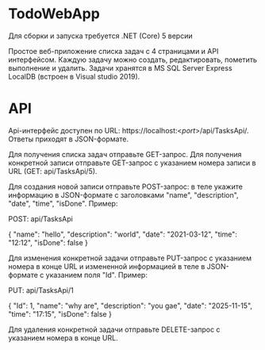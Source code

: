 # TodoWebApp

Для сборки и запуска требуется .NET (Core) 5 версии

Простое веб-приложение списка задач с 4 страницами и API интерфейсом.
Каждую задачу можно создать, редактировать, пометить выполнение и удалить.
Задачи хранятся в MS SQL Server Express LocalDB (встроен в Visual studio 2019).

# API
Api-интерфейс доступен по URL: https://localhost:<*port*>/api/TasksApi/. Ответы приходят в JSON-формате.

Для получения списка задач отправьте GET-запрос. Для получения конкретной записи отправьте GET-запрос с указанием номера записи в URL (GET: api/TasksApi/5). 

Для создания новой записи отправьте POST-запрос: в теле укажите информацию в JSON-формате с заголовками "name", "description", "date", "time", "isDone". Пример:

POST: api/TasksApi

{
    "name": "hello",
    "description": "world",
    "date": "2021-03-12",
    "time": "12:12",
    "isDone": false
}

Для изменения конкретной задачи отправьте PUT-запрос с указанием номера в конце URL  и измененной информацией в теле в JSON-формате с указанием поля "Id". Пример:

PUT: api/TasksApi/1

{
    "Id": 1,
    "name": "why are",
    "description": "you gae",
    "date": "2025-11-15",
    "time": "17:15",
    "isDone": false
}

Для удаления конкретной задачи отправьте DELETE-запрос с указанием номера в конце URL.
